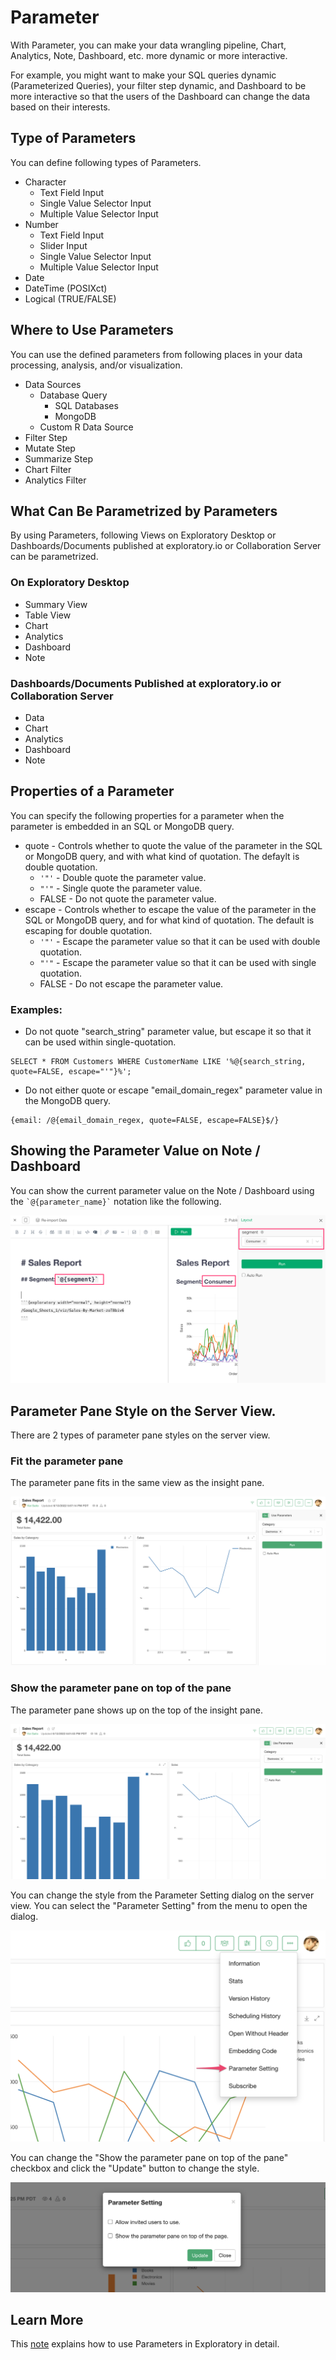 # Parameter

With Parameter, you can make your data wrangling pipeline, Chart, Analytics, Note, Dashboard, etc. more dynamic or more interactive.

For example, you might want to make your SQL queries dynamic (Parameterized Queries), your filter step dynamic, and Dashboard to be more interactive so that the users of the Dashboard can change the data based on their interests.

## Type of Parameters

You can define following types of Parameters.

- Character
  - Text Field Input
  - Single Value Selector Input
  - Multiple Value Selector Input
- Number
  - Text Field Input
  - Slider Input
  - Single Value Selector Input
  - Multiple Value Selector Input
- Date
- DateTime (POSIXct)
- Logical (TRUE/FALSE)


## Where to Use Parameters

You can use the defined parameters from following places in your data processing, analysis, and/or visualization.

- Data Sources
  - Database Query
    - SQL Databases
    - MongoDB
  - Custom R Data Source
- Filter Step
- Mutate Step
- Summarize Step
- Chart Filter
- Analytics Filter


## What Can Be Parametrized by Parameters

By using Parameters, following Views on Exploratory Desktop or Dashboards/Documents published at exploratory.io or Collaboration Server can be parametrized.

### On Exploratory Desktop

- Summary View
- Table View
- Chart
- Analytics
- Dashboard
- Note

### Dashboards/Documents Published at exploratory.io or Collaboration Server

- Data 
- Chart
- Analytics
- Dashboard
- Note

## Properties of a Parameter

You can specify the following properties for a parameter when the parameter is embedded in an SQL or MongoDB query.

- quote - Controls whether to quote the value of the parameter in the SQL or MongoDB query, and with what kind of quotation. The defaylt is double quotation.
  - `'"'` - Double quote the parameter value.
  - `"'"` - Single quote the parameter value.
  - FALSE - Do not quote the parameter value.
- escape - Controls whether to escape the value of the parameter in the SQL or MongoDB query, and for what kind of quotation. The default is escaping for double quotation.
  - `'"'` - Escape the parameter value so that it can be used with double quotation.
  - `"'"` - Escape the parameter value so that it can be used with single quotation.
  - FALSE - Do not escape the parameter value.

### Examples:

- Do not quote "search_string" parameter value, but escape it so that it can be used within single-quotation.

```
SELECT * FROM Customers WHERE CustomerName LIKE '%@{search_string, quote=FALSE, escape="'"}%';
```

- Do not either quote or escape "email_domain_regex" parameter value in the MongoDB query.

```
{email: /@{email_domain_regex, quote=FALSE, escape=FALSE}$/}
```



## Showing the Parameter Value on Note / Dashboard

You can show the current parameter value on the Note / Dashboard using the `` `@{parameter_name}` `` notation like the following.

![](images/en1.png)




## Parameter Pane Style on the Server View. 

There are 2 types of parameter pane styles on the server view. 


### Fit the parameter pane

The parameter pane fits in the same view as the insight pane. 

![](images/parameter-fit-mode3.png)


### Show the parameter pane on top of the pane

The parameter pane shows up on the top of the insight pane. 


![](images/parameter-fit-mode4.png)





You can change the style from the Parameter Setting dialog on the server view. You can select the "Parameter Setting" from the menu to open the dialog.

![](images/parameter-fit-mode1.png)

You can change the "Show the parameter pane on top of the pane" checkbox and click the "Update" button to change the style.


![](images/parameter-fit-mode2.png)




## Learn More

This [note](https://exploratory.io/note/kanaugust/An-Introduction-to-Parameter-in-Exploratory-WCO4Vgn7HJ) explains how to use Parameters in Exploratory in detail.
